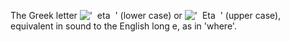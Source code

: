 The Greek letter !['  eta  '](../dictionary/equation_images/2335.1..png)
(lower case) or !['  Eta  '](../dictionary/equation_images/2335.2..png)
(upper case), equivalent in sound to the English long e, as in 'where'.
